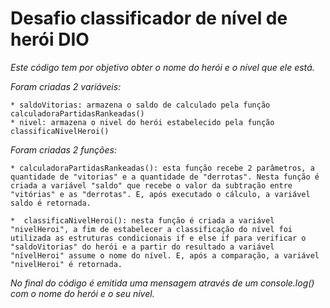 # Desafio classificador de nível de herói DIO


*Este código tem por objetivo obter o nome do herói e o nível que ele está.*

*Foram criadas 2 variáveis:*

    * saldoVitorias: armazena o saldo de calculado pela função calculadoraPartidasRankeadas()
    * nivel: armazena o nivel do herói estabelecido pela função classificaNivelHeroi()

*Foram criadas 2 funções:*

    * calculadoraPartidasRankeadas(): esta função recebe 2 parâmetros, a quantidade de "vitorias" e a quantidade de "derrotas". Nesta função é criada a variável "saldo" que recebe o valor da subtração entre "vitórias" e as "derrotas". E, após executado o cálculo, a variável saldo é retornada.

    *  classificaNivelHeroi(): nesta função é criada a variável "nivelHeroi", a fim de estabelecer a classificação do nível foi utilizada as estruturas condicionais if e else if para verificar o "saldoVitorias" do herói e a partir do resultado a variável "nívelHeroi" assume o nome do nível. E, após a comparação, a variável "nivelHeroi" é retornada.
    

*No final do código é emitida uma mensagem através de um console.log() com o nome do herói e o seu nível.*